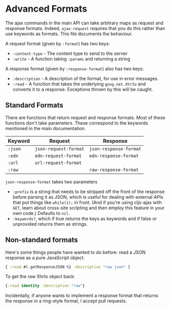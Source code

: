 # Advanced Formats

The ajax commands in the main API can take arbitrary maps as request and response formats.  Indeed, `ajax-request` requires that you do this rather than use keywords as formats.  This file documents the behaviour.

A request format (given by `:format`) has two keys:
* `:content-type` - The content type to send to the server
* `:write` - A function taking `:params` and returning a string

A response format (given by `:response-format`) also has two keys:
* `:description` - A description of the format, for use in error messages.
* `:read` - A function that takes the underlying `goog.net.XhrIo` and converts it to a response.  Exceptions thrown by this will be caught.

## Standard Formats

There are functions that return request and response formats.  Most of these functions don't take parameters.  These correspond to the keywords mentioned in the main documentation.

| Keyword | Request | Response |
| ------- | ------- | -------- |
| `:json` | `json-request-format` | `json-response-format` |
| `:edn`  | `edn-request-format` | `edn-response-format` |
| `:url`  | `url-request-format` | |
| `:raw`  | | `raw-response-format` |
 
`json-response-format` takes two parameters
* `:prefix` is a string that needs to be stripped off the front of the response before parsing it as JSON, which is useful for dealing with external APIs that put things like `while(1);` in front.  (And if you're using cljs-ajax with `GET`, learn about cross-site scripting and then employ this feature in your own code.)  Defaults to `nil`.
* `:keywords?`, which if true returns the keys as keywords and if false or unprovided returns them as strings.

## Non-standard formats

Here's some things people have wanted to do before:  read a JSON response as a pure JavaScript object:

```clj
{ :read #(.getResponseJSON %} :description "raw json" }
```

To get the raw XhrIo object back:

```clj
{:read identity :description "raw"}
```

Incidentally, if anyone wants to implement a response format that returns the response in a ring-style format, I accept pull requests.
